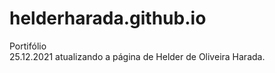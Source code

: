 # helderharada.github.io
Portifólio <br />
25.12.2021 atualizando a página de Helder de Oliveira Harada. <br />

